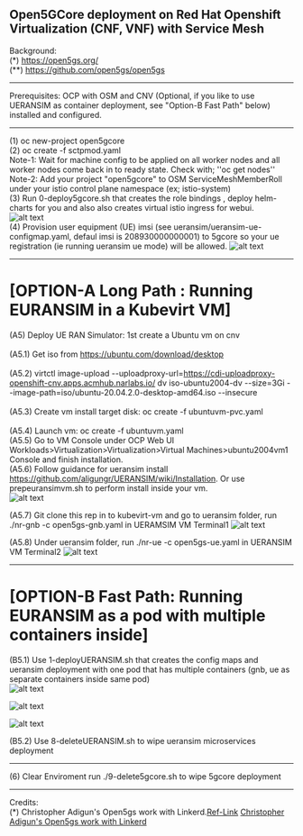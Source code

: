 ## Open5GCore deployment on Red Hat Openshift Virtualization (CNF, VNF) with Service Mesh<br>

Background: <br>
(*) https://open5gs.org/ <br>
(**) https://github.com/open5gs/open5gs <br>

----
Prerequisites: 
OCP with OSM and CNV (Optional, if you like to use UERANSIM as container deployment, see "Option-B Fast Path" below) installed and configured.<br>

----

(1) oc new-project open5gcore<br>
(2) oc create -f sctpmod.yaml<br>
Note-1: Wait for machine config to be applied on all worker nodes and all worker nodes come back in to ready state. Check with; ''oc get nodes'' <br>
Note-2: Add your project "open5gcore" to OSM ServiceMeshMemberRoll under your istio control plane namespace (ex; istio-system)<br>
(3) Run 0-deploy5gcore.sh that creates the role bindings , deploy helm-charts for you and also also creates virtual istio ingress for webui. <br>
![alt text](https://raw.githubusercontent.com/fenar/cnvopen5gcore/main/pics/Open5GCoreServiceMesh2.png)<br>
(4) Provision user equipment (UE) imsi (see ueransim/ueransim-ue-configmap.yaml, defaul imsi is 208930000000001) to 5gcore so your ue registration (ie running ueransim ue mode) will be allowed.
![alt text](https://raw.githubusercontent.com/fenar/cnvopen5gcore/main/pics/Open5GSWebUI.png)<br>

----

# [OPTION-A Long Path : Running EURANSIM in a Kubevirt VM]
(A5) Deploy UE RAN Simulator: 1st create a Ubuntu vm on cnv <br><br>
(A5.1) Get iso from https://ubuntu.com/download/desktop <br><br>
(A5.2) virtctl image-upload --uploadproxy-url=https://cdi-uploadproxy-openshift-cnv.apps.acmhub.narlabs.io/ dv iso-ubuntu2004-dv --size=3Gi --image-path=iso/ubuntu-20.04.2.0-desktop-amd64.iso --insecure <br><br>
(A5.3) Create vm install target disk:  oc create -f ubuntuvm-pvc.yaml <br><br>
(A5.4) Launch vm: oc create -f ubuntuvm.yaml <br>
(A5.5) Go to VM Console under OCP Web UI Workloads>Virtualization>Virtualization>Virtual Machines>ubuntu2004vm1 Console and finish installation.<br>
(A5.6) Follow guidance for ueransim install https://github.com/aligungr/UERANSIM/wiki/Installation. 
Or use prepeuransimvm.sh to perform install inside your vm.<br>
![alt text](https://raw.githubusercontent.com/fenar/cnvopen5gcore/main/pics/UERANSIM2.png)<br>

(A5.7) Git clone this rep in to kubevirt-vm and go to ueransim folder, run ./nr-gnb -c open5gs-gnb.yaml in UERAMSIM VM Terminal1 
![alt text](https://raw.githubusercontent.com/fenar/cnvopen5gcore/main/pics/ueransim-gnb2.png)<br>

(A5.8) Under ueransim folder, run ./nr-ue -c open5gs-ue.yaml in UERANSIM VM Terminal2
![alt text](https://raw.githubusercontent.com/fenar/cnvopen5gcore/main/pics/ueransim-ue2.png)<br>

----

# [OPTION-B Fast Path: Running EURANSIM as a pod with multiple containers inside] 
(B5.1) Use 1-deployUERANSIM.sh that creates the config maps and ueransim deployment with one pod that has multiple containers (gnb, ue as separate containers inside same pod) <br>
![alt text](https://raw.githubusercontent.com/fenar/cnvopen5gcore/main/pics/ueransim-pod.png)<br>

![alt text](https://raw.githubusercontent.com/fenar/cnvopen5gcore/main/pics/ueransim-gnb-cont.png)<br>

![alt text](https://raw.githubusercontent.com/fenar/cnvopen5gcore/main/pics/ueransim-ue-cont.png)<br>

(B5.2) Use 8-deleteUERANSIM.sh to wipe ueransim microservices deployment

----

(6) Clear Enviroment run ./9-delete5gcore.sh to wipe 5gcore deployment<br> 

----

Credits:<br>
(*) Christopher Adigun's Open5gs work with Linkerd.[Ref-Link](https://levelup.gitconnected.com/opensource-5g-core-with-service-mesh-bba4ded044fa)
<a href="https://levelup.gitconnected.com/opensource-5g-core-with-service-mesh-bba4ded044fa" target="_blank">Christopher Adigun's Open5gs work with Linkerd</a>
